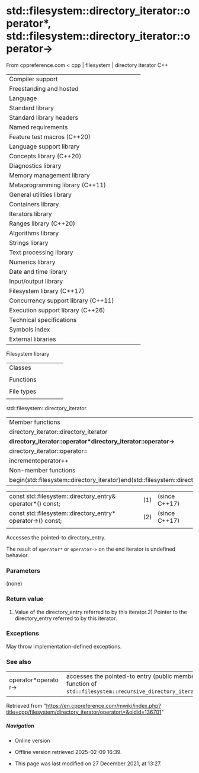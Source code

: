 # std::filesystem::directory_iterator::operator\*, std::filesystem::directory_iterator::operator->

From cppreference.com
< cpp‎ | filesystem‎ | directory iterator
C++

|  |  |  |  |  |
| --- | --- | --- | --- | --- |
| Compiler support | | | | |
| Freestanding and hosted | | | | |
| Language | | | | |
| Standard library | | | | |
| Standard library headers | | | | |
| Named requirements | | | | |
| Feature test macros (C++20) | | | | |
| Language support library | | | | |
| Concepts library (C++20) | | | | |
| Diagnostics library | | | | |
| Memory management library | | | | |
| Metaprogramming library (C++11) | | | | |
| General utilities library | | | | |
| Containers library | | | | |
| Iterators library | | | | |
| Ranges library (C++20) | | | | |
| Algorithms library | | | | |
| Strings library | | | | |
| Text processing library | | | | |
| Numerics library | | | | |
| Date and time library | | | | |
| Input/output library | | | | |
| Filesystem library (C++17) | | | | |
| Concurrency support library (C++11) | | | | |
| Execution support library (C++26) | | | | |
| Technical specifications | | | | |
| Symbols index | | | | |
| External libraries | | | | |

Filesystem library

|  |  |  |  |  |
| --- | --- | --- | --- | --- |
| Classes | | | | |
| |  |  |  |  |  | | --- | --- | --- | --- | --- | | filesystem::path | | | | | | filesystem::filesystem_error | | | | | | filesystem::directory_entry | | | | | | filesystem::directory_iterator | | | | | | filesystem::recursive_directory_iterator | | | | | | filesystem::file_status | | | | | | filesystem::space_info | | | | | | |  |  |  |  |  | | --- | --- | --- | --- | --- | | filesystem::file_type | | | | | | filesystem::file_time_type | | | | | | filesystem::perms | | | | | | filesystem::perm_options | | | | | | filesystem::copy_options | | | | | | filesystem::directory_options | | | | | |
| Functions | | | | |
| |  |  |  |  |  | | --- | --- | --- | --- | --- | | filesystem::absolute | | | | | | filesystem::canonicalfilesystem::weakly_canonical | | | | | | filesystem::relativefilesystem::proximate | | | | | | filesystem::copy | | | | | | filesystem::copy_file | | | | | | filesystem::copy_symlink | | | | | | filesystem::create_directory filesystem::create_directories | | | | | | filesystem::create_hard_link | | | | | | filesystem::create_symlink filesystem::create_directory_symlink | | | | | | filesystem::current_path | | | | | | filesystem::temp_directory_path | | | | | | |  |  |  |  |  | | --- | --- | --- | --- | --- | | filesystem::exists | | | | | | filesystem::equivalent | | | | | | filesystem::file_size | | | | | | filesystem::hard_link_count | | | | | | filesystem::last_write_time | | | | | | filesystem::permissions | | | | | | filesystem::read_symlink | | | | | | filesystem::remove filesystem::remove_all | | | | | | filesystem::rename | | | | | | filesystem::resize_file | | | | | | filesystem::space | | | | | | filesystem::status filesystem::symlink_status | | | | | |
| File types | | | | |
| |  |  |  |  |  | | --- | --- | --- | --- | --- | | filesystem::is_block_file | | | | | | filesystem::is_character_file | | | | | | filesystem::is_directory | | | | | | filesystem::is_empty | | | | | | filesystem::status_known | | | | | | |  |  |  |  |  | | --- | --- | --- | --- | --- | | filesystem::is_fifo | | | | | | filesystem::is_other | | | | | | filesystem::is_regular_file | | | | | | filesystem::is_socket | | | | | | filesystem::is_symlink | | | | | |

std::filesystem::directory_iterator

|  |  |  |  |  |
| --- | --- | --- | --- | --- |
| Member functions | | | | |
| directory_iterator::directory_iterator | | | | |
| ****directory_iterator::operator\*directory_iterator::operator->**** | | | | |
| directory_iterator::operator= | | | | |
| incrementoperator++ | | | | |
| Non-member functions | | | | |
| begin(std::filesystem::directory_iterator)end(std::filesystem::directory_iterator) | | | | |

|  |  |  |
| --- | --- | --- |
| const std::filesystem::directory_entry& operator\*() const; | (1) | (since C++17) |
| const std::filesystem::directory_entry\* operator->() const; | (2) | (since C++17) |
|  |  |  |

Accesses the pointed-to directory_entry.

The result of `operator*` or `operator->` on the end iterator is undefined behavior.

### Parameters

(none)

### Return value

1) Value of the directory_entry referred to by this iterator.2) Pointer to the directory_entry referred to by this iterator.

### Exceptions

May throw implementation-defined exceptions.

### See also

|  |  |
| --- | --- |
| operator\*operator-> | accesses the pointed-to entry   (public member function of `std::filesystem::recursive_directory_iterator`) |

Retrieved from "https://en.cppreference.com/mwiki/index.php?title=cpp/filesystem/directory_iterator/operator\*&oldid=136701"

##### Navigation

- Online version
- Offline version retrieved 2025-02-09 16:39.

- This page was last modified on 27 December 2021, at 13:27.